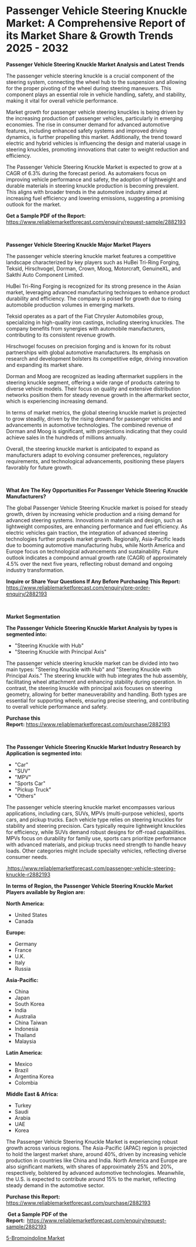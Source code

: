 <p><h1>Passenger Vehicle Steering Knuckle Market: A Comprehensive Report of its Market Share & Growth Trends 2025 - 2032</h1></p><p><strong>Passenger Vehicle Steering Knuckle Market Analysis and Latest Trends</strong></p>
<p><p>The passenger vehicle steering knuckle is a crucial component of the steering system, connecting the wheel hub to the suspension and allowing for the proper pivoting of the wheel during steering maneuvers. This component plays an essential role in vehicle handling, safety, and stability, making it vital for overall vehicle performance.</p><p>Market growth for passenger vehicle steering knuckles is being driven by the increasing production of passenger vehicles, particularly in emerging economies. The rise in consumer demand for advanced automotive features, including enhanced safety systems and improved driving dynamics, is further propelling this market. Additionally, the trend toward electric and hybrid vehicles is influencing the design and material usage in steering knuckles, promoting innovations that cater to weight reduction and efficiency.</p><p>The Passenger Vehicle Steering Knuckle Market is expected to grow at a CAGR of 6.3% during the forecast period. As automakers focus on improving vehicle performance and safety, the adoption of lightweight and durable materials in steering knuckle production is becoming prevalent. This aligns with broader trends in the automotive industry aimed at increasing fuel efficiency and lowering emissions, suggesting a promising outlook for the market.</p></p>
<p><strong>Get a Sample PDF of the Report:&nbsp;</strong> <a href="https://www.reliablemarketforecast.com/enquiry/request-sample/2882193?utm_campaign=3384&utm_medium=2&utm_source=Github&utm_content=ia&utm_term=13032025&utm_id=passenger-vehicle-steering-knuckle">https://www.reliablemarketforecast.com/enquiry/request-sample/2882193</a></p>
<p>&nbsp;</p>
<p><strong>Passenger Vehicle Steering Knuckle Major Market Players</strong></p>
<p><p>The passenger vehicle steering knuckle market features a competitive landscape characterized by key players such as HuBei Tri-Ring Forging, Teksid, Hirschvogel, Dorman, Crown, Moog, Motorcraft, GenuineXL, and Sakthi Auto Component Limited. </p><p>HuBei Tri-Ring Forging is recognized for its strong presence in the Asian market, leveraging advanced manufacturing techniques to enhance product durability and efficiency. The company is poised for growth due to rising automobile production volumes in emerging markets.</p><p>Teksid operates as a part of the Fiat Chrysler Automobiles group, specializing in high-quality iron castings, including steering knuckles. The company benefits from synergies with automobile manufacturers, contributing to its consistent revenue growth.</p><p>Hirschvogel focuses on precision forging and is known for its robust partnerships with global automotive manufacturers. Its emphasis on research and development bolsters its competitive edge, driving innovation and expanding its market share.</p><p>Dorman and Moog are recognized as leading aftermarket suppliers in the steering knuckle segment, offering a wide range of products catering to diverse vehicle models. Their focus on quality and extensive distribution networks position them for steady revenue growth in the aftermarket sector, which is experiencing increasing demand.</p><p>In terms of market metrics, the global steering knuckle market is projected to grow steadily, driven by the rising demand for passenger vehicles and advancements in automotive technologies. The combined revenue of Dorman and Moog is significant, with projections indicating that they could achieve sales in the hundreds of millions annually.</p><p>Overall, the steering knuckle market is anticipated to expand as manufacturers adapt to evolving consumer preferences, regulatory requirements, and technological advancements, positioning these players favorably for future growth.</p></p>
<p>&nbsp;</p>
<p><strong>What Are The Key Opportunities For Passenger Vehicle Steering Knuckle Manufacturers?</strong></p>
<p><p>The global Passenger Vehicle Steering Knuckle market is poised for steady growth, driven by increasing vehicle production and a rising demand for advanced steering systems. Innovations in materials and design, such as lightweight composites, are enhancing performance and fuel efficiency. As electric vehicles gain traction, the integration of advanced steering technologies further propels market growth. Regionally, Asia-Pacific leads due to booming automotive manufacturing hubs, while North America and Europe focus on technological advancements and sustainability. Future outlook indicates a compound annual growth rate (CAGR) of approximately 4.5% over the next five years, reflecting robust demand and ongoing industry transformation.</p></p>
<p><strong>Inquire or Share Your Questions If Any Before Purchasing This Report:</strong> <a href="https://www.reliablemarketforecast.com/enquiry/pre-order-enquiry/2882193?utm_campaign=3384&utm_medium=2&utm_source=Github&utm_content=ia&utm_term=13032025&utm_id=passenger-vehicle-steering-knuckle">https://www.reliablemarketforecast.com/enquiry/pre-order-enquiry/2882193</a></p>
<p>&nbsp;</p>
<p><strong>Market Segmentation</strong></p>
<p><strong>The Passenger Vehicle Steering Knuckle Market Analysis by types is segmented into:</strong></p>
<p><ul><li>"Steering Knuckle with Hub"</li><li>"Steering Knuckle with Principal Axis"</li></ul></p>
<p><p>The passenger vehicle steering knuckle market can be divided into two main types: "Steering Knuckle with Hub" and "Steering Knuckle with Principal Axis." The steering knuckle with hub integrates the hub assembly, facilitating wheel attachment and enhancing stability during operation. In contrast, the steering knuckle with principal axis focuses on steering geometry, allowing for better maneuverability and handling. Both types are essential for supporting wheels, ensuring precise steering, and contributing to overall vehicle performance and safety.</p></p>
<p><strong>Purchase this Report:&nbsp;</strong><a href="https://www.reliablemarketforecast.com/purchase/2882193?utm_campaign=3384&utm_medium=2&utm_source=Github&utm_content=ia&utm_term=13032025&utm_id=passenger-vehicle-steering-knuckle">https://www.reliablemarketforecast.com/purchase/2882193</a></p>
<p>&nbsp;</p>
<p><strong>The Passenger Vehicle Steering Knuckle Market Industry Research by Application is segmented into:</strong></p>
<p><ul><li>"Car"</li><li>"SUV"</li><li>"MPV"</li><li>"Sports Car"</li><li>"Pickup Truck"</li><li>"Others"</li></ul></p>
<p><p>The passenger vehicle steering knuckle market encompasses various applications, including cars, SUVs, MPVs (multi-purpose vehicles), sports cars, and pickup trucks. Each vehicle type relies on steering knuckles for stability and steering precision. Cars typically require lightweight knuckles for efficiency, while SUVs demand robust designs for off-road capabilities. MPVs focus on durability for family use, sports cars prioritize performance with advanced materials, and pickup trucks need strength to handle heavy loads. Other categories might include specialty vehicles, reflecting diverse consumer needs.</p></p>
<p><a href="https://www.reliablemarketforecast.com/passenger-vehicle-steering-knuckle-r2882193?utm_campaign=3384&utm_medium=2&utm_source=Github&utm_content=ia&utm_term=13032025&utm_id=passenger-vehicle-steering-knuckle">&nbsp;https://www.reliablemarketforecast.com/passenger-vehicle-steering-knuckle-r2882193</a></p>
<p><strong>In terms of Region, the Passenger Vehicle Steering Knuckle Market Players available by Region are:</strong></p>
<p>
    <p> <strong> North America: </strong>
        <ul>
            <li>United States</li>
            <li>Canada</li>
        </ul>
        </p> 
    <p> <strong> Europe: </strong>
        <ul>
            <li>Germany</li>
            <li>France</li>
            <li>U.K.</li>
            <li>Italy</li>
            <li>Russia</li>
        </ul>
        </p> 
    <p> <strong> Asia-Pacific: </strong>
        <ul>
            <li>China</li>
            <li>Japan</li>
            <li>South Korea</li>
            <li>India</li>
            <li>Australia</li>
            <li>China Taiwan</li>
            <li>Indonesia</li>
            <li>Thailand</li>
            <li>Malaysia</li>
        </ul>
        </p> 
    <p> <strong> Latin America: </strong>
        <ul>
            <li>Mexico</li>
            <li>Brazil</li>
            <li>Argentina Korea</li>
            <li>Colombia</li>
        </ul>
        </p> 
    <p> <strong> Middle East & Africa: </strong>
        <ul>
            <li>Turkey</li>
            <li>Saudi</li>
            <li>Arabia</li>
            <li>UAE</li>
            <li>Korea</li>
        </ul>
    </p>
    </p>
<p><p>The Passenger Vehicle Steering Knuckle Market is experiencing robust growth across various regions. The Asia-Pacific (APAC) region is projected to hold the largest market share, around 40%, driven by increasing vehicle production in countries like China and India. North America and Europe are also significant markets, with shares of approximately 25% and 20%, respectively, bolstered by advanced automotive technologies. Meanwhile, the U.S. is expected to contribute around 15% to the market, reflecting steady demand in the automotive sector.</p></p>
<p><strong>Purchase this Report: </strong><a href="https://www.reliablemarketforecast.com/purchase/2882193?utm_campaign=3384&utm_medium=2&utm_source=Github&utm_content=ia&utm_term=13032025&utm_id=passenger-vehicle-steering-knuckle">https://www.reliablemarketforecast.com/purchase/2882193</a></p>
<p>&nbsp;<strong>Get a Sample PDF of the Report:&nbsp;&nbsp;</strong><a href="https://www.reliablemarketforecast.com/enquiry/request-sample/2882193?utm_campaign=3384&utm_medium=2&utm_source=Github&utm_content=ia&utm_term=13032025&utm_id=passenger-vehicle-steering-knuckle">https://www.reliablemarketforecast.com/enquiry/request-sample/2882193</a></p>
<p><strong></strong></p>
<p><p><a href="https://github.com/duscarajlha/Market-Research-Report-List-1/blob/main/5-bromoindoline-market.md?utm_campaign=3384&utm_medium=2&utm_source=Github&utm_content=ia&utm_term=13032025&utm_id=passenger-vehicle-steering-knuckle">5-Bromoindoline Market</a></p></p>